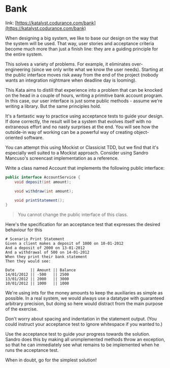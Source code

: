 # Bank

link: [https://katalyst.codurance.com/bank](https://katalyst.codurance.com/bank)

When designing a big system, we like to base our design on the way that the system will be used.
That way, user stories
and acceptance criteria become much more than just a finish line: they are a guiding principle for
the entire system.

This solves a variety of problems. For example, it eliminates over-engineering (since we only write
what we know the
user needs). Starting at the public interface moves risk away from the end of the project (nobody
wants an integration
nightmare when deadline day is looming).

This Kata aims to distill that experience into a problem that can be knocked on the head in a couple
of hours, writing a
primitive bank account program. In this case, our user interface is just some public methods -
assume we're writing a
library. But the same principles hold.

It's a fantastic way to practice using acceptance tests to guide your design. If done correctly, the
result will be a
system that evolves itself with no extraneous effort and no nasty surprises at the end. You will see
how the outside-in
way of working can be a powerful way of creating object-oriented software.

You can attempt this using Mockist or Classicist TDD, but we find that it's especially well suited
to a Mockist
approach. Consider using Sandro Mancuso's screencast implementation as a reference.

Write a class named Account that implements the following public interface:

```java
public interface AccountService {
    void deposit(int amount);

    void withdraw(int amount);

    void printStatement();
}
```

> You cannot change the public interface of this class.

Here's the specification for an acceptance test that expresses the desired behaviour for this

```gherkin
# Scenario Print Statement
Given a client makes a deposit of 1000 on 10-01-2012
And a deposit of 2000 on 13-01-2012
And a withdrawal of 500 on 14-01-2012
When they print their bank statement
Then they would see:

Date       || Amount || Balance
14/01/2012 || -500   || 2500
13/01/2012 || 2000   || 3000
10/01/2012 || 1000   || 1000
```

We're using ints for the money amounts to keep the auxiliaries as simple as possible. In a real
system, we would always
use a datatype with guaranteed arbitrary precision, but doing so here would distract from the main
purpose of the
exercise.

Don't worry about spacing and indentation in the statement output. (You could instruct your
acceptance test to ignore
whitespace if you wanted to.)

Use the acceptance test to guide your progress towards the solution. Sandro does this by making all
unimplemented
methods throw an exception, so that he can immediately see what remains to be implemented when he
runs the acceptance
test.

When in doubt, go for the simplest solution!
